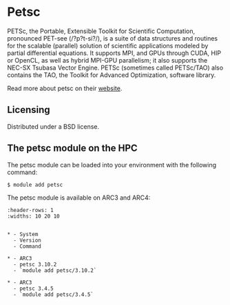 # Petsc

PETSc, the Portable, Extensible Toolkit for Scientific Computation, pronounced PET-see (/?p?t-si?/), is a suite of data structures and routines for the scalable (parallel) solution of scientific applications modeled by partial differential equations. It supports MPI, and GPUs through CUDA, HIP or OpenCL, as well as hybrid MPI-GPU parallelism; it also supports the NEC-SX Tsubasa Vector Engine. PETSc (sometimes called PETSc/TAO) also contains the TAO, the Toolkit for Advanced Optimization, software library.

Read more about petsc on their [website](https://petsc.org/release/).



## Licensing 

Distributed under a BSD license.



## The petsc module on the HPC

The petsc module can be loaded into your environment with the following command:

```bash
$ module add petsc
```

The petsc module is available on ARC3 and ARC4:

```{list-table}
:header-rows: 1
:widths: 10 20 10


* - System
  - Version
  - Command

* - ARC3
  - petsc 3.10.2
  - `module add petsc/3.10.2`

* - ARC3
  - petsc 3.4.5
  - `module add petsc/3.4.5`

```